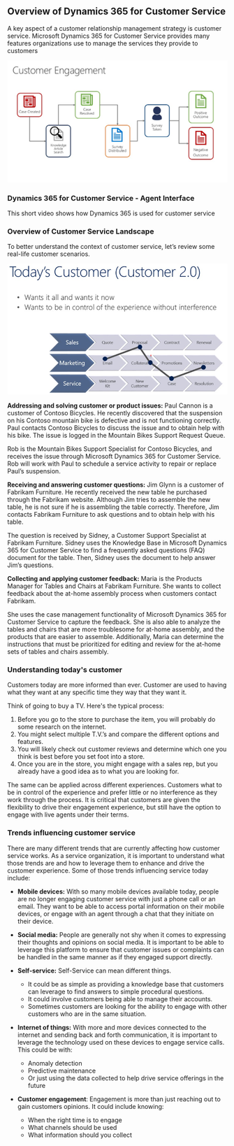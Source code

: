 ## Overview of Dynamics 365 for Customer Service  

A key aspect of a customer relationship management strategy is customer service. Microsoft Dynamics 365 for Customer Service provides many features organizations use to manage the services they provide to customers

![Customer Engagement Case Flow](../media/customer-engagement.jpg)

### Dynamics 365 for Customer Service  - Agent Interface  

This short video shows how Dynamics 365 is used for customer service

### Overview of Customer Service Landscape

To better understand the context of customer service, let’s review some real-life customer scenarios.

![Today's Customer across sales, service and marketing. ](../media/customer-engagement2.png)


**Addressing and solving customer or product issues:**  Paul Cannon is a customer of Contoso Bicycles. He recently discovered that the suspension on his Contoso mountain bike is defective and is not functioning correctly. Paul contacts Contoso Bicycles to discuss the issue and to obtain help with his bike. The issue is logged in the Mountain Bikes Support Request Queue. 

Rob is the Mountain Bikes Support Specialist for Contoso Bicycles, and receives the issue through Microsoft Dynamics 365 for Customer Service. Rob will work with Paul to schedule a service activity to repair or replace Paul’s suspension.

**Receiving and answering customer questions:**  Jim Glynn is a customer of Fabrikam Furniture. He recently received the new table he purchased through the Fabrikam website.  Although Jim tries to assemble the new table, he is not sure if he is assembling the table correctly.  Therefore, Jim contacts Fabrikam Furniture to ask questions and to obtain help with his table. 

The question is received by Sidney, a Customer Support Specialist at Fabrikam Furniture.  Sidney uses the Knowledge Base in Microsoft Dynamics 365 for Customer Service to find a frequently asked questions (FAQ) document for the table. Then, Sidney uses the document to help answer Jim’s questions.

**Collecting and applying customer feedback:** Maria is the Products Manager for Tables and Chairs at Fabrikam Furniture. She wants to collect feedback about the at-home assembly process when customers contact Fabrikam. 

She uses the case management functionality of Microsoft Dynamics 365 for Customer Service to capture the feedback. She is also able to analyze the tables and chairs that are more troublesome for at-home assembly, and the products that are easier to assemble. Additionally, Maria can determine the instructions that must be prioritized for editing and review for the at-home sets of tables and chairs assembly.

### Understanding today's customer
Customers today are more informed than ever.  Customer are used to having what they want at any specific time they way that they want it. 
 
Think of going to buy a TV.  Here's the typical process:

1. Before you go to the store to purchase the item, you will probably do some research on the internet.  
1. You might select multiple T.V.’s and compare the different options and features.  
1. You will likely check out customer reviews and determine which one you think is best before you set foot into a store.  
1. Once you are in the store, you might engage with a sales rep, but you already have a good idea as to what you are looking for.
  
The same can be applied across different experiences.  Customers what to be in control of the experience and prefer little or no interference as they work through the process.  It is critical that customers are given the flexibility to drive their engagement experience, but still have the option to engage with live agents under their terms.  

### Trends influencing customer service
There are many different trends that are currently affecting how customer service works.  As a service organization, it is important to understand what those trends are and how to leverage them to enhance and drive the customer experience.  Some of those trends influencing service today include:

- **Mobile devices:**  With so many mobile devices available today, people are no longer engaging customer service with just a phone call or an email.  They want to be able to access portal information on their mobile devices, or engage with an agent through a chat that they initiate on their device. 

- **Social media:**  People are generally not shy when it comes to expressing their thoughts and opinions on social media.  It is important to be able to leverage this platform to ensure that customer issues or complaints can be handled in the same manner as if they engaged support directly.

- **Self-service:** Self-Service can mean different things.
  - It could be as simple as providing a knowledge base that customers can leverage to find answers to simple procedural questions. 
  - It could involve customers being able to manage their accounts.
  - Sometimes customers are looking for the ability to engage with other customers who are in the same situation.

- **Internet of things:**  With more and more devices connected to the internet and sending back and forth communication, it is important to leverage the technology used on these devices to engage service calls.  This could be with:
  - Anomaly detection
  - Predictive maintenance
  - Or just using the data collected to help drive service offerings in the future

- **Customer engagement**: Engagement is more than just reaching out to gain customers opinions.  It could include knowing:
  - When the right time is to engage
  - What channels should be used
  - What information should you collect